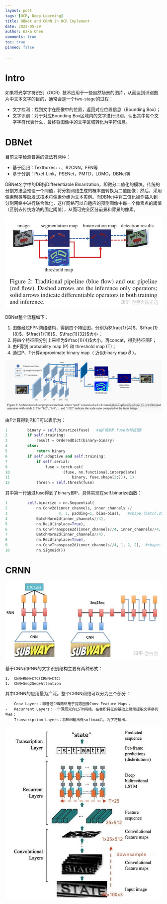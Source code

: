 ```yaml
---
layout: post
tags: [OCR, Deep Learning]
title: DBNet and CRNN in OCR Implement
date: 2022-05-29
author: Kaka Chen
comments: true
toc: true
pinned: false

---
```




# Intro

如果将光学字符识别（OCR）技术应用于一些自然场景的图片，从而达到识别图片中文本文字的目的，通常会是一个two-stage的过程：

-	文字检测：找到文字在图像中的位置，返回对应位置信息（Bounding Box）；
-	文字识别：对于对应Bounding Box区域内的文字进行识别，认出其中每个文字字符代表什么，最终将图像中的文字区域转化为字符信息。

# DBNet

目前文字检测普遍的做法有两种：

-	基于回归：Textboxes++、R2CNN，FEN等
-	基于分割：Pixel-Link，PSENet，PMTD，LOMO，DBNet等

DBNet名字中的DB指Differentiable Binarization，即微分二值化的模块。传统的分割方法会预设一个阈值，将分割网络生成的概率图转换为二值图像；然后，采用像素聚类等启发式技术将像素分组为文本实例。而DBNet中将二值化操作插入到分割网络中进行联合优化，这样网络可以自适应的预测图像中每一个像素点的阈值（区别去传统方法的固定阈值），从而可完全区分前景和背景的像素。

![](https://raw.githubusercontent.com/kakack/kakack.github.io/master/_images/20220528-3.jpeg)

DBNet整个流程如下：

1.	图像经过FPN网络结构，得到四个特征图，分别为$\frac{1}{4}$、$\frac{1}{8}$、$\frac{1}{16}$、$\frac{1}{32}$大小；
1.	将四个特征图分别上采样为$\frac{1}{4}$大小，再concat，得到特征图F；
1.	由F得到 probability map (P) 和 threshold map (T)；
1.	通过P、T计算approximate binary map（ 近似binary map $\hat B$ ）。



![](https://raw.githubusercontent.com/kakack/kakack.github.io/master/_images/20220528-4.jpeg)



由F计算得到P和T可以表示为：

```Python
1         binary = self.binarize(fuse)   #由F得到P,fuse为特征图F
2         if self.training:
3             result = OrderedDict(binary=binary)
4         else:
5             return binary
6         if self.adaptive and self.training:
7             if self.serial:
9                 fuse = torch.cat(
10                        (fuse, nn.functional.interpolate(
11                            binary, fuse.shape[2:])), 1)
12            thresh = self.thresh(fuse)
```

其中第一行通过fuse得到了binary即P，具体实现在self.binarize函数：

```Python
1         self.binarize = nn.Sequential(
2             nn.Conv2d(inner_channels, inner_channels //
3                       4, 3, padding=1, bias=bias),   #shape:(batch,256,1/4W,1/4H)
4             BatchNorm2d(inner_channels//4),
5             nn.ReLU(inplace=True),  
6             nn.ConvTranspose2d(inner_channels//4, inner_channels//4, 2, 2), #shape:(batch,256,1/2W,1/2H)
7             BatchNorm2d(inner_channels//4),
8             nn.ReLU(inplace=True),
9             nn.ConvTranspose2d(inner_channels//4, 1, 2, 2),  #shape:(batch, W, H)
10            nn.Sigmoid())
```





# CRNN



![](https://raw.githubusercontent.com/kakack/kakack.github.io/master/_images/20220528-1.jpeg)

基于CNN和RNN的文字识别结构主要有两种形式：

	1.	CNN+RNN+CTC(CRNN+CTC)
	1.	CNN+Seq2Seq+Attention

其中CRNN的应用最为广泛。整个CRNN网络可以分为三个部分：

	-	Conv Layers：即普通CNN网络用于提取图像Conv Feature Maps；
	-	Recurrent Layers：一个深层双向LSTM网络，在卷积特征的基础上继续提取文字序列特征；
	-	Transcription Layers：将RNN输出做softmax后，为字符输出。

![](https://raw.githubusercontent.com/kakack/kakack.github.io/master/_images/20220528-2.jpeg)
